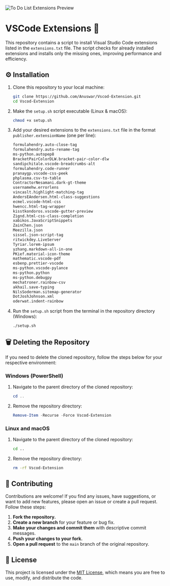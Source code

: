 ![To Do List Extensions Preview](https://raw.githubusercontent.com/Anuswar/Vscod-Extension/main/preview.jpg)

# VSCode Extensions 📂

This repository contains a script to install Visual Studio Code extensions listed in the `extensions.txt` file. The script checks for already installed extensions and installs only the missing ones, improving performance and efficiency.

## ⚙️ Installation

1. Clone this repository to your local machine:
    ```sh
    git clone https://github.com/Anuswar/Vscod-Extension.git
    cd Vscod-Extension
    ```

2. Make the `setup.sh` script executable (Linux & macOS): 
    ```sh
    chmod +x setup.sh
    ```

3. Add your desired extensions to the `extensions.txt` file in the format `publisher.extensionName` (one per line):
    ```txt
   formulahendry.auto-close-tag
   formulahendry.auto-rename-tag
   ms-python.autopep8
   BracketPairColorDLW.bracket-pair-color-dlw
   sandipchitale.vscode-breadcrumbs-alt
   formulahendry.code-runner
   pranaygp.vscode-css-peek
   phplasma.csv-to-table
   ContractorNesamani.dark-gt-theme
   usernamehw.errorlens
   vincaslt.highlight-matching-tag
   AndersEAndersen.html-class-suggestions
   ecmel.vscode-html-css
   hwencc.html-tag-wrapper
   kisstkondoros.vscode-gutter-preview
   Zignd.html-css-class-completion
   xabikos.JavaScriptSnippets
   ZainChen.json
   Meezilla.json
   sissel.json-script-tag
   ritwickdey.LiveServer
   Tyriar.lorem-ipsum
   yzhang.markdown-all-in-one
   PKief.material-icon-theme
   mathematic.vscode-pdf
   esbenp.prettier-vscode
   ms-python.vscode-pylance
   ms-python.python
   ms-python.debugpy
   mechatroner.rainbow-csv
   akhail.save-typing
   NilsSoderman.sitemap-generator
   DotJoshJohnson.xml
   oderwat.indent-rainbow
    ```

4. Run the `setup.sh` script from the terminal in the repository directory (Windows):
    ```sh
    ./setup.sh
    ```

## 🗑️ Deleting the Repository

If you need to delete the cloned repository, follow the steps below for your respective environment:

### Windows (PowerShell)

1. Navigate to the parent directory of the cloned repository:
    ```powershell
    cd ..
    ```

2. Remove the repository directory:
    ```powershell
    Remove-Item -Recurse -Force Vscod-Extension
    ```

### Linux and macOS

1. Navigate to the parent directory of the cloned repository:
    ```sh
    cd ..
    ```

2. Remove the repository directory:
    ```sh
    rm -rf Vscod-Extension
    ```

## 🤝 Contributing

Contributions are welcome! If you find any issues, have suggestions, or want to add new features, please open an issue or create a pull request. Follow these steps:

1. **Fork the repository.**
2. **Create a new branch** for your feature or bug fix.
3. **Make your changes and commit them** with descriptive commit messages.
4. **Push your changes to your fork.**
5. **Open a pull request** to the `main` branch of the original repository.

## 📄 License

This project is licensed under the [MIT License](LICENSE.md), which means you are free to use, modify, and distribute the code.
